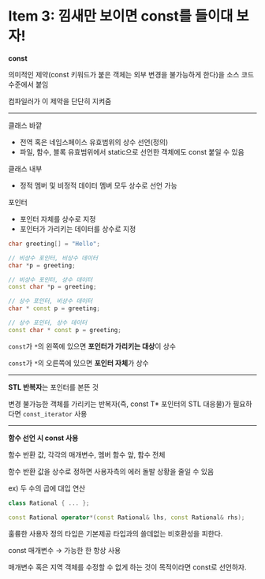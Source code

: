 # Item 3: 낌새만 보이면 const를 들이대 보자!

**const**

의미적인 제약(const 키워드가 붙은 객체는 외부 변경을 불가능하게 한다)을 소스 코드 수준에서 붙임

컴파일러가 이 제약을 단단히 지켜줌

---

클래스 바깥

- 전역 혹은 네임스페이스 유효범위의 상수 선언(정의)
- 파일, 함수, 블록 유효범위에서 static으로 선언한 객체에도 const 붙일 수 있음

클래스 내부

- 정적 멤버 및 비정적 데이터 멤버 모두 상수로 선언 가능

포인터

- 포인터 자체를 상수로 지정
- 포인터가 가리키는 데이터를 상수로 지정

```c++
char greeting[] = "Hello";

// 비상수 포인터, 비상수 데이터
char *p = greeting;

// 비상수 포인터, 상수 데이터
const char *p = greeting;

// 상수 포인터, 비상수 데이터
char * const p = greeting;

// 상수 포인터, 상수 데이터
const char * const p = greeting;
```

`const`가 `*`의 왼쪽에 있으면 **포인터가 가리키는 대상**이 상수

`const`가 `*`의 오른쪽에 있으면 **포인터 자체**가 상수

---

**STL 반복자**는 포인터를 본뜬 것

변경 불가능한 객체를 가리키는 반복자(즉, const T* 포인터의 STL 대응물)가 필요하다면 `const_iterator` 사용

---

**함수 선언 시 const 사용**

함수 반환 값, 각각의 매개변수, 멤버 함수 앞, 함수 전체

함수 반환 값을 상수로 정하면 사용자측의 에러 돌발 상황을 줄일 수 있음

ex) 두 수의 곱에 대입 연산

```c++
class Rational { ... };

const Rational operator*(const Rational& lhs, const Rational& rhs);
```

훌륭한 사용자 정의 타입은 기본제공 타입과의 쓸데없는 비호환성을 피한다.

const 매개변수 → 가능한 한 항상 사용

매개변수 혹은 지역 객체를 수정할 수 없게 하는 것이 목적이라면 const로 선언하자.

